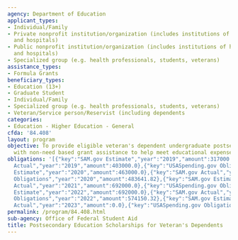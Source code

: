 ```yaml
---
agency: Department of Education
applicant_types:
- Individual/Family
- Private nonprofit institution/organization (includes institutions of higher education
  and hospitals)
- Public nonprofit institution/organization (includes institutions of higher education
  and hospitals)
- Specialized group (e.g. health professionals, students, veterans)
assistance_types:
- Formula Grants
beneficiary_types:
- Education (13+)
- Graduate Student
- Individual/Family
- Specialized group (e.g. health professionals, students, veterans)
- Veteran/Service person/Reservist (including dependents
categories:
- Education - Higher Education - General
cfda: '84.408'
layout: program
objective: To provide eligible veteran's dependent undergraduate postsecondary students
  with non-need based grant assistance to help meet educational expenses.
obligations: '[{"key":"SAM.gov Estimate","year":"2019","amount":317000.0},{"key":"SAM.gov
  Actual","year":"2019","amount":403000.0},{"key":"USASpending.gov Obligations","year":"2019","amount":444402.15},{"key":"SAM.gov
  Estimate","year":"2020","amount":463000.0},{"key":"SAM.gov Actual","year":"2020","amount":534000.0},{"key":"USASpending.gov
  Obligations","year":"2020","amount":483641.82},{"key":"SAM.gov Estimate","year":"2021","amount":608000.0},{"key":"SAM.gov
  Actual","year":"2021","amount":692000.0},{"key":"USASpending.gov Obligations","year":"2021","amount":578443.29},{"key":"SAM.gov
  Estimate","year":"2022","amount":692000.0},{"key":"SAM.gov Actual","year":"2022","amount":569000.0},{"key":"USASpending.gov
  Obligations","year":"2022","amount":574150.32},{"key":"SAM.gov Estimate","year":"2023","amount":611000.0},{"key":"SAM.gov
  Actual","year":"2023","amount":0.0},{"key":"USASpending.gov Obligations","year":"2023","amount":467307.1}]'
permalink: /program/84.408.html
sub-agency: Office of Federal Student Aid
title: Postsecondary Education Scholarships for Veteran's Dependents
---
```

